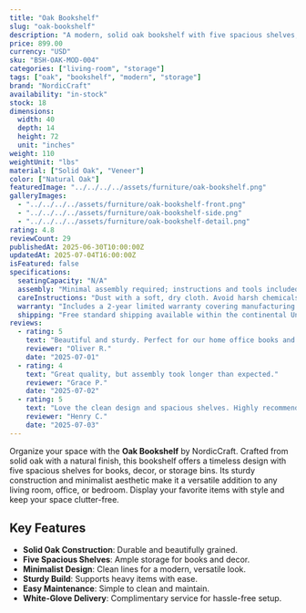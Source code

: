 ```yaml
---
title: "Oak Bookshelf"
slug: "oak-bookshelf"
description: "A modern, solid oak bookshelf with five spacious shelves, perfect for organizing books and decor in any living space."
price: 899.00
currency: "USD"
sku: "BSH-OAK-MOD-004"
categories: ["living-room", "storage"]
tags: ["oak", "bookshelf", "modern", "storage"]
brand: "NordicCraft"
availability: "in-stock"
stock: 18
dimensions:
  width: 40
  depth: 14
  height: 72
  unit: "inches"
weight: 110
weightUnit: "lbs"
material: ["Solid Oak", "Veneer"]
color: ["Natural Oak"]
featuredImage: "../../../../assets/furniture/oak-bookshelf.png"
galleryImages:
  - "../../../../assets/furniture/oak-bookshelf-front.png"
  - "../../../../assets/furniture/oak-bookshelf-side.png"
  - "../../../../assets/furniture/oak-bookshelf-detail.png"
rating: 4.8
reviewCount: 29
publishedAt: 2025-06-30T10:00:00Z
updatedAt: 2025-07-04T16:00:00Z
isFeatured: false
specifications:
  seatingCapacity: "N/A"
  assembly: "Minimal assembly required; instructions and tools included."
  careInstructions: "Dust with a soft, dry cloth. Avoid harsh chemicals."
  warranty: "Includes a 2-year limited warranty covering manufacturing defects."
  shipping: "Free standard shipping available within the continental United States."
reviews:
  - rating: 5
    text: "Beautiful and sturdy. Perfect for our home office books and decor."
    reviewer: "Oliver R."
    date: "2025-07-01"
  - rating: 4
    text: "Great quality, but assembly took longer than expected."
    reviewer: "Grace P."
    date: "2025-07-02"
  - rating: 5
    text: "Love the clean design and spacious shelves. Highly recommend."
    reviewer: "Henry C."
    date: "2025-07-03"
---
```


Organize your space with the **Oak Bookshelf** by NordicCraft. Crafted from solid oak with a natural finish, this bookshelf offers a timeless design with five spacious shelves for books, decor, or storage bins. Its sturdy construction and minimalist aesthetic make it a versatile addition to any living room, office, or bedroom. Display your favorite items with style and keep your space clutter-free.

## Key Features

- **Solid Oak Construction**: Durable and beautifully grained.
- **Five Spacious Shelves**: Ample storage for books and decor.
- **Minimalist Design**: Clean lines for a modern, versatile look.
- **Sturdy Build**: Supports heavy items with ease.
- **Easy Maintenance**: Simple to clean and maintain.
- **White-Glove Delivery**: Complimentary service for hassle-free setup.
